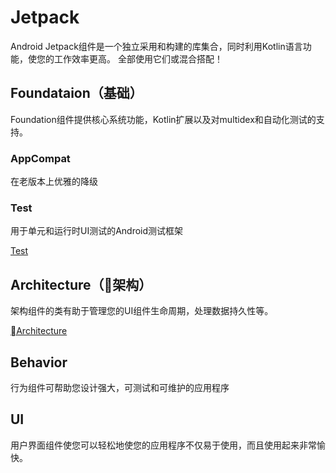 # Jetpack

Android Jetpack组件是一个独立采用和构建的库集合，同时利用Kotlin语言功能，使您的工作效率更高。 全部使用它们或混合搭配！

## Foundataion（基础）

Foundation组件提供核心系统功能，Kotlin扩展以及对multidex和自动化测试的支持。

### AppCompat

在老版本上优雅的降级

### Test

用于单元和运行时UI测试的Android测试框架

[Test](test.md)

## Architecture（架构）

架构组件的类有助于管理您的UI组件生命周期，处理数据持久性等。

[Architecture](architecturecomponents.md)

## Behavior

行为组件可帮助您设计强大，可测试和可维护的应用程序

## UI

用户界面组件使您可以轻松地使您的应用程序不仅易于使用，而且使用起来非常愉快。